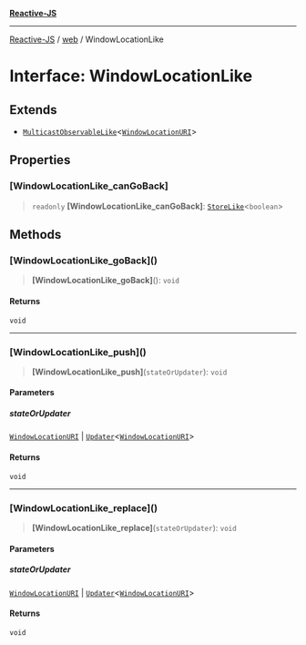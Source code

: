 [**Reactive-JS**](../../README.md)

***

[Reactive-JS](../../README.md) / [web](../README.md) / WindowLocationLike

# Interface: WindowLocationLike

## Extends

- [`MulticastObservableLike`](../../computations/interfaces/MulticastObservableLike.md)\<[`WindowLocationURI`](WindowLocationURI.md)\>

## Properties

### \[WindowLocationLike\_canGoBack\]

> `readonly` **\[WindowLocationLike\_canGoBack\]**: [`StoreLike`](../../computations/interfaces/StoreLike.md)\<`boolean`\>

## Methods

### \[WindowLocationLike\_goBack\]()

> **\[WindowLocationLike\_goBack\]**(): `void`

#### Returns

`void`

***

### \[WindowLocationLike\_push\]()

> **\[WindowLocationLike\_push\]**(`stateOrUpdater`): `void`

#### Parameters

##### stateOrUpdater

[`WindowLocationURI`](WindowLocationURI.md) | [`Updater`](../../functions/type-aliases/Updater.md)\<[`WindowLocationURI`](WindowLocationURI.md)\>

#### Returns

`void`

***

### \[WindowLocationLike\_replace\]()

> **\[WindowLocationLike\_replace\]**(`stateOrUpdater`): `void`

#### Parameters

##### stateOrUpdater

[`WindowLocationURI`](WindowLocationURI.md) | [`Updater`](../../functions/type-aliases/Updater.md)\<[`WindowLocationURI`](WindowLocationURI.md)\>

#### Returns

`void`
